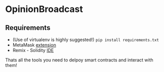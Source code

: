 # OpinionBroadcast

## Requirements

- (Use of virtualenv is highly suggested!) `pip install requirements.txt`
- MetaMask [extension](https://metamask.io/)
- Remix - Solidity [IDE](https://remix.ethereum.org/#optimize=true)

Thats all the tools you need to delpoy smart contracts and interact with them!
